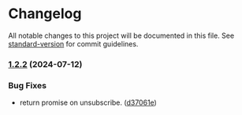 # Changelog

All notable changes to this project will be documented in this file. See [standard-version](https://github.com/conventional-changelog/standard-version) for commit guidelines.

### [1.2.2](https://github.com/openfeed-org/sdk-js/compare/1.2.1...1.2.2) (2024-07-12)


### Bug Fixes

* return promise on unsubscribe. ([d37061e](https://github.com/openfeed-org/sdk-js/commit/d37061e4444dde8a65a3636b3e3493fa332dcf4b))
